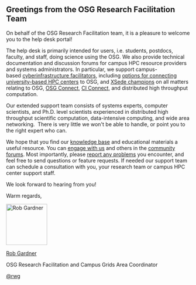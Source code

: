 [title]: - "A Welcome from the Research Facilitation Team"

Greetings from the OSG Research Facilitation Team
------------------------------------------------------

On behalf of the OSG Research Facilitation team, it is a pleasure to welcome
you to the help desk portal!


The help desk is primarily intended for users, i.e. students, postdocs,
faculty, and staff, doing science using the OSG. We also provide technical
documentation and discussion forums for campus HPC resource providers and
systems administrators. In particular, we support campus-based [cyberinfrastructure
facilitators](<http://aci-ref.org/>), including [options for connecting
university-based HPC centers](<http://support.opensciencegrid.org/support/solutions/folders/5000209600>) to
OSG, and [XSede champions](<https://www.xsede.org/campus-champions>) on
all matters relating to OSG, [OSG Connect](<http://osgconnect.net/>), [CI
Connect](<http://ci-connect.net/>), and distributed high throughput computation.


Our extended support team consists of systems experts, computer scientists, and
Ph.D. level scientists experienced in distributed high throughput scientific
computation, data-intensive computing, and wide area networking.  There is very
little we won't be able to handle, or point you to the right expert who can.


We hope that you find our [knowledge
base](<http://support.opensciencegrid.org/support/solutions>) and educational
materials a useful resource. You can [engage with
us](<http://support.opensciencegrid.org/support/signup>) and others in
the [community
forums](<http://support.opensciencegrid.org/support/discussions>). Most
importantly, please [report any
problems](<http://support.opensciencegrid.org/support/tickets/new>) you
encounter, and feel free to send questions or feature requests. If needed our
support team can schedule a consultation with you, your research team or campus
HPC center support staff.  


We look forward to hearing from you!


Warm regards,

<img src="https://raw.githubusercontent.com/OSGConnect/connectbook/master/assets/rob-signature.jpg" style="width: 8em;" alt="Rob Gardner">

[Rob Gardner](<https://www.linkedin.com/in/robertwgardner>)  


OSG Research Facilitation and Campus Grids Area Coordinator

[@rwg](<https://twitter.com/rwg>)
